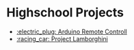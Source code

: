 # Highschool Projects


<ul>
    <li>
        <a href="https://github.com/munteanumarco/HighschoolProjects/tree/main/Computer-science-certificate-exam">
             :electric_plug: Arduino Remote Controll
        </a>
    </li>
    <li>
        <a href="https://github.com/munteanumarco/HighschoolProjects/tree/main/Project%20Lamborghini">
             :racing_car: Project Lamborghini
        </a>
    </li>
</ul>
